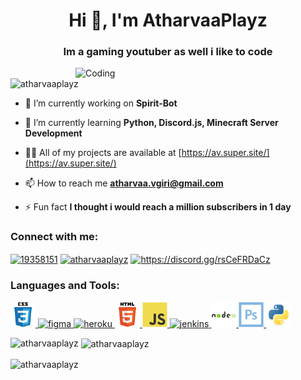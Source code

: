 <h1 align="center">Hi 👋, I'm AtharvaaPlayz</h1>
<h3 align="center">Im a gaming youtuber as well i like to code</h3>
<img align="right" alt="Coding" width="400" src="https://yt3.ggpht.com/AAW4eRAuD0ww9qTRNcNdtoBzzBMxFsIlJUW9hGth-BwL7TGqqMkpTbPW6ms28jnSkZZeKrfLMw=s176-c-k-c0x00ffffff-no-rj">


<p align="left"> <img src="https://komarev.com/ghpvc/?username=atharvaaplayz&label=Profile%20views&color=0e75b6&style=flat" alt="atharvaaplayz" /> </p>

- 🔭 I’m currently working on **Spirit-Bot**

- 🌱 I’m currently learning **Python, Discord.js, Minecraft Server Development**

- 👨‍💻 All of my projects are available at [https://av.super.site/](https://av.super.site/)

- 📫 How to reach me **atharvaa.vgiri@gmail.com**

- ⚡ Fun fact **I thought i would reach a million subscribers in 1 day**

<h3 align="left">Connect with me:</h3>
<p align="left">
<a href="https://stackoverflow.com/users/19358151" target="blank"><img align="center" src="https://raw.githubusercontent.com/rahuldkjain/github-profile-readme-generator/master/src/images/icons/Social/stack-overflow.svg" alt="19358151" height="30" width="40" /></a>
<a href="https://www.youtube.com/c/atharvaaplayz" target="blank"><img align="center" src="https://raw.githubusercontent.com/rahuldkjain/github-profile-readme-generator/master/src/images/icons/Social/youtube.svg" alt="atharvaaplayz" height="30" width="40" /></a>
<a href="https://discord.gg/https://discord.gg/rsCeFRDaCz" target="blank"><img align="center" src="https://raw.githubusercontent.com/rahuldkjain/github-profile-readme-generator/master/src/images/icons/Social/discord.svg" alt="https://discord.gg/rsCeFRDaCz" height="30" width="40" /></a>
</p>

<h3 align="left">Languages and Tools:</h3>
<p align="left"> <a href="https://www.w3schools.com/css/" target="_blank" rel="noreferrer"> <img src="https://raw.githubusercontent.com/devicons/devicon/master/icons/css3/css3-original-wordmark.svg" alt="css3" width="40" height="40"/> </a> <a href="https://www.figma.com/" target="_blank" rel="noreferrer"> <img src="https://www.vectorlogo.zone/logos/figma/figma-icon.svg" alt="figma" width="40" height="40"/> </a> <a href="https://heroku.com" target="_blank" rel="noreferrer"> <img src="https://www.vectorlogo.zone/logos/heroku/heroku-icon.svg" alt="heroku" width="40" height="40"/> </a> <a href="https://www.w3.org/html/" target="_blank" rel="noreferrer"> <img src="https://raw.githubusercontent.com/devicons/devicon/master/icons/html5/html5-original-wordmark.svg" alt="html5" width="40" height="40"/> </a> <a href="https://developer.mozilla.org/en-US/docs/Web/JavaScript" target="_blank" rel="noreferrer"> <img src="https://raw.githubusercontent.com/devicons/devicon/master/icons/javascript/javascript-original.svg" alt="javascript" width="40" height="40"/> </a> <a href="https://www.jenkins.io" target="_blank" rel="noreferrer"> <img src="https://www.vectorlogo.zone/logos/jenkins/jenkins-icon.svg" alt="jenkins" width="40" height="40"/> </a> <a href="https://nodejs.org" target="_blank" rel="noreferrer"> <img src="https://raw.githubusercontent.com/devicons/devicon/master/icons/nodejs/nodejs-original-wordmark.svg" alt="nodejs" width="40" height="40"/> </a> <a href="https://www.photoshop.com/en" target="_blank" rel="noreferrer"> <img src="https://raw.githubusercontent.com/devicons/devicon/master/icons/photoshop/photoshop-line.svg" alt="photoshop" width="40" height="40"/> </a> <a href="https://www.python.org" target="_blank" rel="noreferrer"> <img src="https://raw.githubusercontent.com/devicons/devicon/master/icons/python/python-original.svg" alt="python" width="40" height="40"/> </a> </p>

<p><img align="left" src="https://github-readme-stats.vercel.app/api/top-langs?username=atharvaaplayz&show_icons=true&locale=en&layout=compact" alt="atharvaaplayz" /></p>

<p>&nbsp;<img align="center" src="https://github-readme-stats.vercel.app/api?username=atharvaaplayz&show_icons=true&locale=en" alt="atharvaaplayz" /></p>

<p><img align="center" src="https://github-readme-streak-stats.herokuapp.com/?user=atharvaaplayz&" alt="atharvaaplayz" /></p>
